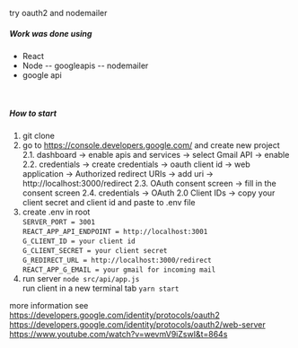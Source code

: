 try oauth2 and nodemailer

##### Work was done using
- React
- Node
-- googleapis
-- nodemailer
- google api
<br>

##### How to start
1. git clone
2. go to https://console.developers.google.com/ and create new project
2.1. dashboard -> enable apis and services -> select Gmail API -> enable
2.2. credentials -> create credentials -> oauth client id -> web application ->
    Authorized redirect URIs -> add uri -> http://localhost:3000/redirect
2.3. OAuth consent screen -> fill in the consent screen
2.4. credentials -> OAuth 2.0 Client IDs -> copy your client secret and client id and paste to .env file
2. create .env in root  <br>
      `SERVER_PORT = 3001` <br>
      `REACT_APP_API_ENDPOINT = http://localhost:3001` <br>
      `G_CLIENT_ID = your client id` <br>
      `G_CLIENT_SECRET = your client secret` <br>
      `G_REDIRECT_URL = http://localhost:3000/redirect` <br>
      `REACT_APP_G_EMAIL = your gmail for incoming mail`
3. run server `node src/api/app.js`  <br>
	 run client in a new terminal tab `yarn start`

more information see 
https://developers.google.com/identity/protocols/oauth2
https://developers.google.com/identity/protocols/oauth2/web-server
https://www.youtube.com/watch?v=wevmV9iZswI&t=864s